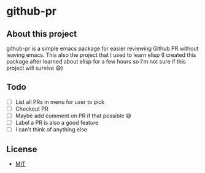 # github-pr

## About this project
github-pr is a simple emacs package for easier reviewing Github PR without leaving emacs. This also the project that I used to learn elisp (I created this package after learned about elisp for a few hours so I'm not sure if this project will survive :smile:)

## Todo
- [ ] List all PRs in menu for user to pick
- [ ] Checkout PR
- [ ] Maybe add comment on PR if that possible :smile:
- [ ] Label a PR is also a good feature
- [ ] I can't think of anything else

## License
- [MIT](LICENSE)
